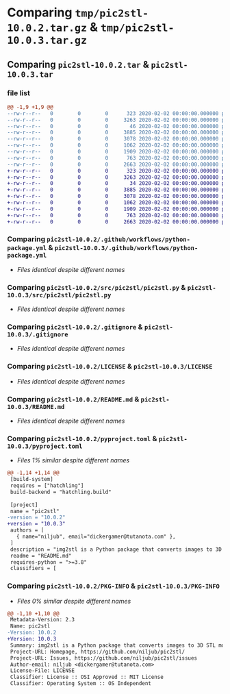 # Comparing `tmp/pic2stl-10.0.2.tar.gz` & `tmp/pic2stl-10.0.3.tar.gz`

## Comparing `pic2stl-10.0.2.tar` & `pic2stl-10.0.3.tar`

### file list

```diff
@@ -1,9 +1,9 @@
--rw-r--r--   0        0        0      323 2020-02-02 00:00:00.000000 pic2stl-10.0.2/requirements.txt
--rw-r--r--   0        0        0     3263 2020-02-02 00:00:00.000000 pic2stl-10.0.2/.github/workflows/python-package.yml
--rw-r--r--   0        0        0       46 2020-02-02 00:00:00.000000 pic2stl-10.0.2/src/pic2stl/__init__.py
--rw-r--r--   0        0        0     3885 2020-02-02 00:00:00.000000 pic2stl-10.0.2/src/pic2stl/pic2stl.py
--rw-r--r--   0        0        0     3078 2020-02-02 00:00:00.000000 pic2stl-10.0.2/.gitignore
--rw-r--r--   0        0        0     1062 2020-02-02 00:00:00.000000 pic2stl-10.0.2/LICENSE
--rw-r--r--   0        0        0     1909 2020-02-02 00:00:00.000000 pic2stl-10.0.2/README.md
--rw-r--r--   0        0        0      763 2020-02-02 00:00:00.000000 pic2stl-10.0.2/pyproject.toml
--rw-r--r--   0        0        0     2663 2020-02-02 00:00:00.000000 pic2stl-10.0.2/PKG-INFO
+-rw-r--r--   0        0        0      323 2020-02-02 00:00:00.000000 pic2stl-10.0.3/requirements.txt
+-rw-r--r--   0        0        0     3263 2020-02-02 00:00:00.000000 pic2stl-10.0.3/.github/workflows/python-package.yml
+-rw-r--r--   0        0        0       34 2020-02-02 00:00:00.000000 pic2stl-10.0.3/src/pic2stl/__init__.py
+-rw-r--r--   0        0        0     3885 2020-02-02 00:00:00.000000 pic2stl-10.0.3/src/pic2stl/pic2stl.py
+-rw-r--r--   0        0        0     3078 2020-02-02 00:00:00.000000 pic2stl-10.0.3/.gitignore
+-rw-r--r--   0        0        0     1062 2020-02-02 00:00:00.000000 pic2stl-10.0.3/LICENSE
+-rw-r--r--   0        0        0     1909 2020-02-02 00:00:00.000000 pic2stl-10.0.3/README.md
+-rw-r--r--   0        0        0      763 2020-02-02 00:00:00.000000 pic2stl-10.0.3/pyproject.toml
+-rw-r--r--   0        0        0     2663 2020-02-02 00:00:00.000000 pic2stl-10.0.3/PKG-INFO
```

### Comparing `pic2stl-10.0.2/.github/workflows/python-package.yml` & `pic2stl-10.0.3/.github/workflows/python-package.yml`

 * *Files identical despite different names*

### Comparing `pic2stl-10.0.2/src/pic2stl/pic2stl.py` & `pic2stl-10.0.3/src/pic2stl/pic2stl.py`

 * *Files identical despite different names*

### Comparing `pic2stl-10.0.2/.gitignore` & `pic2stl-10.0.3/.gitignore`

 * *Files identical despite different names*

### Comparing `pic2stl-10.0.2/LICENSE` & `pic2stl-10.0.3/LICENSE`

 * *Files identical despite different names*

### Comparing `pic2stl-10.0.2/README.md` & `pic2stl-10.0.3/README.md`

 * *Files identical despite different names*

### Comparing `pic2stl-10.0.2/pyproject.toml` & `pic2stl-10.0.3/pyproject.toml`

 * *Files 1% similar despite different names*

```diff
@@ -1,14 +1,14 @@
 [build-system]
 requires = ["hatchling"]
 build-backend = "hatchling.build"
 
 [project]
 name = "pic2stl"
-version = "10.0.2"
+version = "10.0.3"
 authors = [
   { name="niljub", email="dickergamer@tutanota.com" },
 ]
 description = "img2stl is a Python package that converts images to 3D STL models."
 readme = "README.md"
 requires-python = ">=3.8"
 classifiers = [
```

### Comparing `pic2stl-10.0.2/PKG-INFO` & `pic2stl-10.0.3/PKG-INFO`

 * *Files 0% similar despite different names*

```diff
@@ -1,10 +1,10 @@
 Metadata-Version: 2.3
 Name: pic2stl
-Version: 10.0.2
+Version: 10.0.3
 Summary: img2stl is a Python package that converts images to 3D STL models.
 Project-URL: Homepage, https://github.com/niljub/pic2stl/
 Project-URL: Issues, https://github.com/niljub/pic2stl/issues
 Author-email: niljub <dickergamer@tutanota.com>
 License-File: LICENSE
 Classifier: License :: OSI Approved :: MIT License
 Classifier: Operating System :: OS Independent
```

